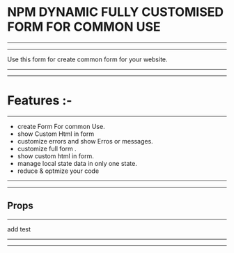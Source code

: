 # NPM DYNAMIC FULLY CUSTOMISED FORM FOR COMMON USE
___________________
_______________

Use this form for create common form for your website.
________________
____________

# Features :-
_______________________________

 - create Form For common Use.
 - show Custom Html in form
 - customize errors and show Erros or messages.
- customize full form .
- show custom html in form. 
- manage local state data in only one state.
- reduce & optmize your code
 
________________
________________

## Props 
__________

add test
_________________
___________________